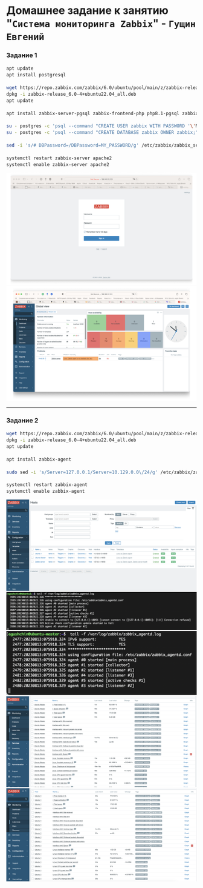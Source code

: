 # Домашнее задание к занятию "`Система мониторинга Zabbix`" - `Гущин Евгений`

### Задание 1

```bash
apt update
apt install postgresql

wget https://repo.zabbix.com/zabbix/6.0/ubuntu/pool/main/z/zabbix-release/zabbix-release_6.0-4+ubuntu22.04_all.deb
dpkg -i zabbix-release_6.0-4+ubuntu22.04_all.deb
apt update

apt install zabbix-server-pgsql zabbix-frontend-php php8.1-pgsql zabbix-apache-conf zabbix-sql-scripts

su - postgres -c 'psql --command "CREATE USER zabbix WITH PASSWORD '\'MY_PASSWORD\'';"'
su - postgres -c 'psql --command "CREATE DATABASE zabbix OWNER zabbix;"'

sed -i 's/# DBPassword=/DBPassword=MY_PASSWORD/g' /etc/zabbix/zabbix_server.conf

systemctl restart zabbix-server apache2
systemctl enable zabbix-server apache2
```

![z_login](../../img/SMON/HW2_img/Task1_1.png?raw=true)
![z_login 2](../../img/SMON/HW2_img/Task1_2.png?raw=true)


---

### Задание 2

```bash
wget https://repo.zabbix.com/zabbix/6.0/ubuntu/pool/main/z/zabbix-release/zabbix-release_6.0-4+ubuntu22.04_all.deb
dpkg -i zabbix-release_6.0-4+ubuntu22.04_all.deb
apt update

apt install zabbix-agent

sudo sed -i 's/Server=127.0.0.1/Server=10.129.0.0\/24/g' /etc/zabbix/zabbix_agentd.conf

systemctl restart zabbix-agent
systemctl enable zabbix-agent
```

![Hosts](../../img/SMON/HW2_img/Task2_1.png?raw=true)
![Log Ubuntu 1](../../img/SMON/HW2_img/Task2_2.png?raw=true)
![Log Ubuntu master](../../img/SMON/HW2_img/Task2_3.png?raw=true)
![Monitoring Master](../../img/SMON/HW2_img/Task2_4.png?raw=true)
![Monitoring Ubuntu1](../../img/SMON/HW2_img/Task2_5.png?raw=true)
